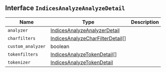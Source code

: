 ## Interface `IndicesAnalyzeAnalyzeDetail`

| Name | Type | Description |
| - | - | - |
| `analyzer` | [IndicesAnalyzeAnalyzerDetail](./IndicesAnalyzeAnalyzerDetail.md) | &nbsp; |
| `charfilters` | [IndicesAnalyzeCharFilterDetail](./IndicesAnalyzeCharFilterDetail.md)[] | &nbsp; |
| `custom_analyzer` | boolean | &nbsp; |
| `tokenfilters` | [IndicesAnalyzeTokenDetail](./IndicesAnalyzeTokenDetail.md)[] | &nbsp; |
| `tokenizer` | [IndicesAnalyzeTokenDetail](./IndicesAnalyzeTokenDetail.md) | &nbsp; |
